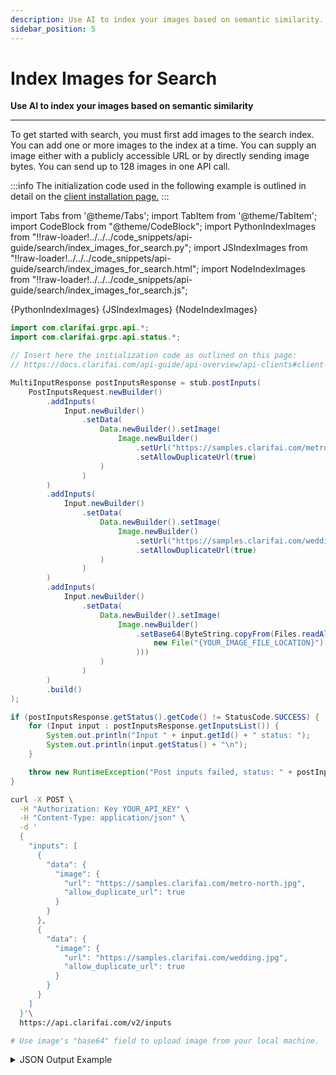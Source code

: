 ```yaml
---
description: Use AI to index your images based on semantic similarity.
sidebar_position: 5
---
```


# Index Images for Search

**Use AI to index your images based on semantic similarity**
<hr />

To get started with search, you must first add images to the search index. You can add one or more images to the index at a time. You can supply an image either with a publicly accessible URL or by directly sending image bytes. You can send up to 128 images in one API call.

:::info
The initialization code used in the following example is outlined in detail on the [client installation page.](https://docs.clarifai.com/api-guide/api-overview/api-clients/#client-installation-instructions)
:::

import Tabs from '@theme/Tabs';
import TabItem from '@theme/TabItem';
import CodeBlock from "@theme/CodeBlock";
import PythonIndexImages from "!!raw-loader!../../../code_snippets/api-guide/search/index_images_for_search.py";
import JSIndexImages from "!!raw-loader!../../../code_snippets/api-guide/search/index_images_for_search.html";
import NodeIndexImages from "!!raw-loader!../../../code_snippets/api-guide/search/index_images_for_search.js";

<Tabs>

<TabItem value="python" label="Python">
    <CodeBlock className="language-python">{PythonIndexImages}</CodeBlock>
</TabItem>

<TabItem value="js_rest" label="JavaScript (REST)">
    <CodeBlock className="language-javascript">{JSIndexImages}</CodeBlock>
</TabItem>

<TabItem value="nodejs" label="NodeJS">
    <CodeBlock className="language-javascript">{NodeIndexImages}</CodeBlock>
</TabItem>

<TabItem value="java" label="Java">

```java
import com.clarifai.grpc.api.*;
import com.clarifai.grpc.api.status.*;

// Insert here the initialization code as outlined on this page:
// https://docs.clarifai.com/api-guide/api-overview/api-clients#client-installation-instructions

MultiInputResponse postInputsResponse = stub.postInputs(
    PostInputsRequest.newBuilder()
        .addInputs(
            Input.newBuilder()
                .setData(
                    Data.newBuilder().setImage(
                        Image.newBuilder()
                            .setUrl("https://samples.clarifai.com/metro-north.jpg")
                            .setAllowDuplicateUrl(true)
                    )
                )
        )
        .addInputs(
            Input.newBuilder()
                .setData(
                    Data.newBuilder().setImage(
                        Image.newBuilder()
                            .setUrl("https://samples.clarifai.com/wedding.jpg")
                            .setAllowDuplicateUrl(true)
                    )
                )
        )
        .addInputs(
            Input.newBuilder()
                .setData(
                    Data.newBuilder().setImage(
                        Image.newBuilder()
                            .setBase64(ByteString.copyFrom(Files.readAllBytes(
                                new File("{YOUR_IMAGE_FILE_LOCATION}").toPath()
                            )))
                    )
                )
        )
        .build()
);

if (postInputsResponse.getStatus().getCode() != StatusCode.SUCCESS) {
    for (Input input : postInputsResponse.getInputsList()) {
        System.out.println("Input " + input.getId() + " status: ");
        System.out.println(input.getStatus() + "\n");
    }

    throw new RuntimeException("Post inputs failed, status: " + postInputsResponse.getStatus());
}
```
</TabItem>

<TabItem value="curl" label="cURL">

```bash
curl -X POST \
  -H "Authorization: Key YOUR_API_KEY" \
  -H "Content-Type: application/json" \
  -d '
  {
    "inputs": [
      {
        "data": {
          "image": {
            "url": "https://samples.clarifai.com/metro-north.jpg",
            "allow_duplicate_url": true
          }
        }
      },
      {
        "data": {
          "image": {
            "url": "https://samples.clarifai.com/wedding.jpg",
            "allow_duplicate_url": true
          }
        }
      }
    ]
  }'\
  https://api.clarifai.com/v2/inputs

# Use image's "base64" field to upload image from your local machine.
```
</TabItem>

</Tabs>

<details>
  <summary>JSON Output Example</summary>

```javascript
status {
  code: SUCCESS
  description: "Ok"
  req_id: "6d324034e6f6944f6b4f553c0173ba94"
}
inputs {
  id: "b319f06f2b2749248504e1fa8593e84e"
  data {
    image {
      url: "https://samples.clarifai.com/metro-north.jpg"
      image_info {
        format: "UnknownImageFormat"
        color_mode: "UnknownColorMode"
      }
    }
  }
  created_at {
    seconds: 1649236360
    nanos: 11398455
  }
  modified_at {
    seconds: 1649236360
    nanos: 11398455
  }
  status {
    code: INPUT_DOWNLOAD_PENDING
    description: "Download pending"
  }
}
inputs {
  id: "f787d1446583484dabb8d3173e63c057"
  data {
    image {
      url: "https://samples.clarifai.com/wedding.jpg"
      image_info {
        format: "UnknownImageFormat"
        color_mode: "UnknownColorMode"
      }
    }
  }
  created_at {
    seconds: 1649236360
    nanos: 11398455
  }
  modified_at {
    seconds: 1649236360
    nanos: 11398455
  }
  status {
    code: INPUT_DOWNLOAD_PENDING
    description: "Download pending"
  }
}
inputs {
  id: "6812891f981040bdb1de4a24c4f31c74"
  data {
    image {
      url: "https://s3.amazonaws.com/clarifai-api/img3/prod/orig/e12ce254f2824b0ab2aef1b10784ff23/140c856dc82565d2c4d6ea720fceff78"
      hosted {
        prefix: "https://s3.amazonaws.com/clarifai-api/img3/prod"
        suffix: "e12ce254f2824b0ab2aef1b10784ff23/140c856dc82565d2c4d6ea720fceff78"
        sizes: "orig"
      }
      image_info {
        format: "UnknownImageFormat"
        color_mode: "UnknownColorMode"
      }
    }
  }
  created_at {
    seconds: 1649236360
    nanos: 11398455
  }
  modified_at {
    seconds: 1649236360
    nanos: 11398455
  }
  status {
    code: INPUT_DOWNLOAD_PENDING
    description: "Download pending"
  }
} 
```

</details>
